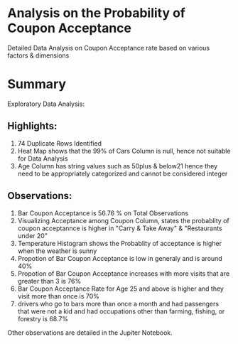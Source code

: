 # Analysis on the Probability of Coupon Acceptance 
Detailed Data Analysis on Coupon Acceptance rate based on various factors & dimensions

# Summary

Exploratory Data Analysis:

## Highlights:

1. 74 Duplicate Rows Identified
2. Heat Map shows that the 99% of Cars Column is null, hence not suitable for Data Analysis
3. Age Column has string values such as 50plus & below21 hence they need to be appropriately categorized and cannot be considered integer

## Observations:

1. Bar Coupon Acceptance is 56.76 % on Total Observations
2. Visualizing Acceptance among Coupon Column, states the probablity of coupon acceptannce is higher in "Carry & Take Away" & "Restaurants under 20"
3. Temperature Histogram shows the Probablity of acceptance is higher when the weather is sunny
4. Propotion of Bar Coupon Acceptance is low in generaly and is around 40%
5. Propotion of Bar Coupon Acceptance increases with more visits that are greater than 3 is 76%
6. Bar Coupon Acceptance Rate for Age 25 and above is higher and they visit more than once is 70%
6. drivers who go to bars more than once a month and had passengers that were not a kid and had occupations other than farming, fishing, or forestry is 68.7%

Other observations are detailed in the Jupiter Notebook.

#
